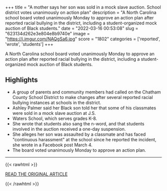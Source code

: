 +++
title = "A mother says her son was sold in a mock slave auction. School district votes unanimously on action plan"
description = "A North Carolina school board voted unanimously Monday to approve an action plan after reported racial bullying in the district, including a student-organized mock auction of Black students."
date = "2022-03-16 00:53:08"
slug = "623134d262e3e804e8b9740e"
image = "https://i.imgur.com/NAQgSa6.jpg"
score = "1802"
categories = ['reported', 'wrote', 'students']
+++

A North Carolina school board voted unanimously Monday to approve an action plan after reported racial bullying in the district, including a student-organized mock auction of Black students.

## Highlights

- A group of parents and community members had called on the Chatham County School District to make changes after several reported racial bullying instances at schools in the district.
- Ashley Palmer said her Black son told her that some of his classmates were sold in a mock slave auction at J.S.
- Waters School, which serves grades K-8.
- She wrote that students also sang the n-word, and that students involved in the auction received a one-day suspension.
- She alleges her son was assaulted by a classmate and has faced "continuous harassment" at the school since he reported the incident, she wrote in a Facebook post March 4.
- The board voted unanimously Monday to approve an action plan.

---

{{< rawhtml >}}
  <p class="article-category">
    <a target="_blank" href="https://www.cnn.com/2022/03/15/us/mock-slave-auction-north-carolina-school-district/index.html">READ THE ORIGINAL ARTICLE</a>
  </p>
{{< /rawhtml >}}
